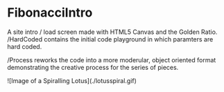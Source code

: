 # FibonacciIntro
<p>
A site intro / load screen made with HTML5 Canvas and the Golden Ratio.
/HardCoded contains the initial code playground in which paramters are hard coded.
</p>
<p>
/Process reworks the code into a more moderular, object oriented format demonstrating the creative process for the series of pieces.
</p>
![Image of a Spiralling Lotus](./lotusspiral.gif)